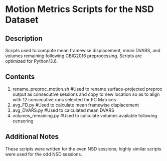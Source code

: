 # Motion Metrics Scripts for the NSD Dataset

## Description

Scripts used to compute mean framewise displacement, mean DVARS, and volumes remaining following CBIG2016 preprocessing. Scripts are optimized for Python/3.6.

## Contents
1. rename_preproc_motion.sh #Used to rename surface-projected preproc output as consecutive sessions and copy to new location so as to align with 12 consecutive runs selected for FC Matrices
2. avg_FD.py #Used to calculate mean framewise displacement
3. avg_DVARS.py #Used to calculated mean DVARS
4. volumes_remaining.py #Used to calculate volumes available following censoring

## Additional Notes
These scripts were written for the even NSD sessions; highly similar scripts were used for the odd NSD sessions.
